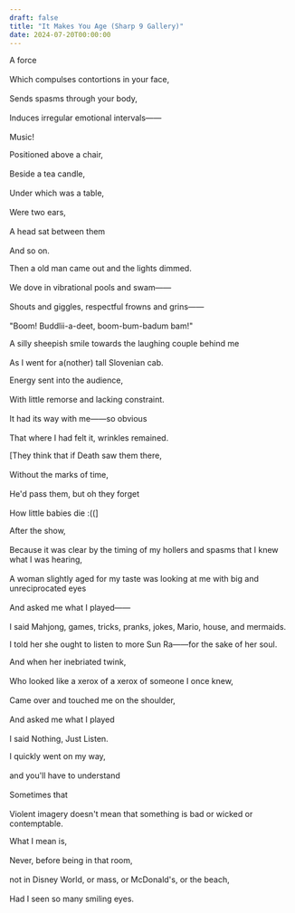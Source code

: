 ```yaml
---
draft: false
title: "It Makes You Age (Sharp 9 Gallery)"
date: 2024-07-20T00:00:00
---
```

A force <br>  
Which compulses contortions in your face, <br>  
Sends spasms through your body, <br>  
Induces irregular emotional intervals—— <br>  
Music!

Positioned above a chair, <br>  
Beside a tea candle, <br>  
Under which was a table, <br>  
Were two ears, <br>  
A head sat between them <br>  
And so on. 

Then a old man came out and the lights dimmed. <br>  
We dove in vibrational pools and swam—— <br>  
Shouts and giggles, respectful frowns and grins—— <br>  
"Boom! Buddlii-a-deet, boom-bum-badum bam!"

A silly sheepish smile towards the laughing couple behind me <br>  
As I went for a(nother) tall Slovenian cab. 

Energy sent into the audience, <br>  
With little remorse and lacking constraint. <br>  
It had its way with me——so obvious <br>  
That where I had felt it, wrinkles remained. 

[They think that if Death saw them there, <br>  
Without the marks of time, <br>  
He'd pass them, but oh they forget <br>  
How little babies die :((]

After the show, <br>  
Because it was clear by the timing of my hollers and spasms that I knew what I was hearing, <br>  
A woman slightly aged for my taste was looking at me with big and unreciprocated eyes <br>  
And asked me what I played—— <br>  
I said Mahjong, games, tricks, pranks, jokes, Mario, house, and mermaids. <br>  

I told her she ought to listen to more Sun Ra——for the sake of her soul.

And when her inebriated twink, <br>  
Who looked like a xerox of a xerox of someone I once knew, <br>  
Came over and touched me on the shoulder, <br>  
And asked me what I played <br>  
I said Nothing, Just Listen. 

I quickly went on my way, <br>  
and you'll have to understand <br>  
Sometimes that <br>  
Violent imagery doesn't mean that something is bad or wicked or contemptable. <br>  

What I mean is, <br>  
Never, before being in that room, <br>  
not in Disney World, or mass, or McDonald's, or the beach, <br>  
Had I seen so many smiling eyes. 

